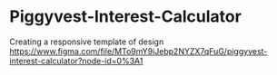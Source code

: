 # Piggyvest-Interest-Calculator
Creating a responsive template of design https://www.figma.com/file/MTo9mY9iJebp2NYZX7qFuG/piggyvest-interest-calculator?node-id=0%3A1 
